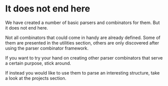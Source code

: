 # It does not end here
We have created a number of basic parsers and combinators for them. But it does not end here.

Not all combinators that could come in handy are already defined. Some of them are presented in the utilities section, others are only discovered after using the parser combinator framework.

If you want to try your hand on creating other parser combinators that serve a certain purpose, stick around.

If instead you would like to use them to parse an interesting structure, take a look at the projects section.